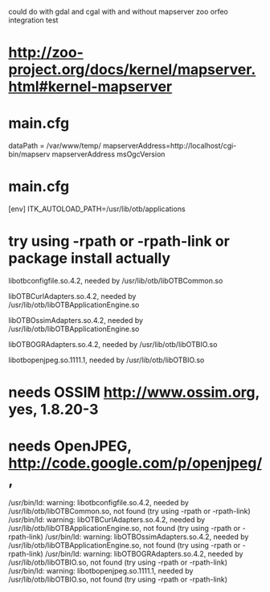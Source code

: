 could do with gdal and cgal
with and without mapserver
zoo orfeo integration test

# http://zoo-project.org/docs/kernel/mapserver.html#kernel-mapserver
# main.cfg
dataPath = /var/www/temp/
mapserverAddress=http://localhost/cgi-bin/mapserv
mapserverAddress
msOgcVersion

# main.cfg
[env]
ITK_AUTOLOAD_PATH=/usr/lib/otb/applications


# try using -rpath or -rpath-link or package install actually

libotbconfigfile.so.4.2, needed by /usr/lib/otb/libOTBCommon.so

libOTBCurlAdapters.so.4.2, needed by /usr/lib/otb/libOTBApplicationEngine.so

libOTBOssimAdapters.so.4.2, needed by /usr/lib/otb/libOTBApplicationEngine.so

libOTBOGRAdapters.so.4.2, needed by /usr/lib/otb/libOTBIO.so

libotbopenjpeg.so.1111.1, needed by /usr/lib/otb/libOTBIO.so

# needs OSSIM http://www.ossim.org, yes, 1.8.20-3
# needs OpenJPEG, http://code.google.com/p/openjpeg/,

/usr/bin/ld: warning: libotbconfigfile.so.4.2, needed by /usr/lib/otb/libOTBCommon.so, not found (try using -rpath or -rpath-link)
/usr/bin/ld: warning: libOTBCurlAdapters.so.4.2, needed by /usr/lib/otb/libOTBApplicationEngine.so, not found (try using -rpath or -rpath-link)
/usr/bin/ld: warning: libOTBOssimAdapters.so.4.2, needed by /usr/lib/otb/libOTBApplicationEngine.so, not found (try using -rpath or -rpath-link)
/usr/bin/ld: warning: libOTBOGRAdapters.so.4.2, needed by /usr/lib/otb/libOTBIO.so, not found (try using -rpath or -rpath-link)
/usr/bin/ld: warning: libotbopenjpeg.so.1111.1, needed by /usr/lib/otb/libOTBIO.so, not found (try using -rpath or -rpath-link)
